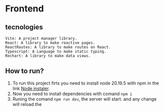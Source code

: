 # Frontend
## tecnologies
    Vite: A project manager library.
    React: A library to make reactive pages.
    ReactRoutes: A library to make routes on React.  
    Typescript: A Language to make static typing.
    Rechart: A library to make data views.
## How to run?
1. To run this project firts you need to install node 20.19.5 with npm in the link [Node instaler](https://nodejs.org/pt/download).
2. Now you need to install dependencies with comand `npm i`  
3. Runing the comand `npm run dev`, the server will start. and any change will reload the